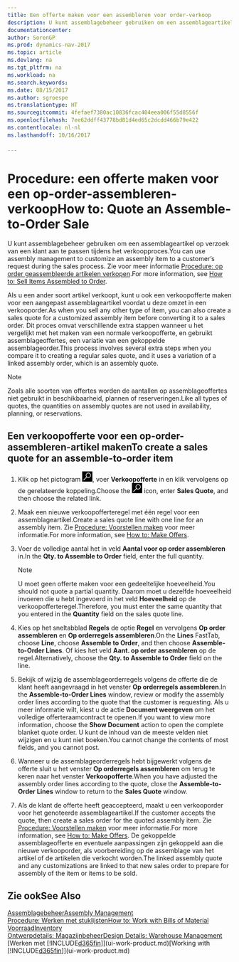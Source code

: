 ```yaml
---
title: Een offerte maken voor een assembleren voor order-verkoop
description: U kunt assemblagebeheer gebruiken om een assemblageartikel op verzoek van een klant aan te passen tijdens het verkoopproces.
documentationcenter: 
author: SorenGP
ms.prod: dynamics-nav-2017
ms.topic: article
ms.devlang: na
ms.tgt_pltfrm: na
ms.workload: na
ms.search.keywords: 
ms.date: 08/15/2017
ms.author: sgroespe
ms.translationtype: HT
ms.sourcegitcommit: 4fefaef7380ac10836fcac404eea006f55d8556f
ms.openlocfilehash: 7ee62ddff43778bd81d4ed65c2dcdd466b79e422
ms.contentlocale: nl-nl
ms.lasthandoff: 10/16/2017

---
```

# <a name="how-to-quote-an-assemble-to-order-sale"></a><span data-ttu-id="66f05-103">Procedure: een offerte maken voor een op-order-assembleren-verkoop</span><span class="sxs-lookup"><span data-stu-id="66f05-103">How to: Quote an Assemble-to-Order Sale</span></span>
<span data-ttu-id="66f05-104">U kunt assemblagebeheer gebruiken om een assemblageartikel op verzoek van een klant aan te passen tijdens het verkoopproces.</span><span class="sxs-lookup"><span data-stu-id="66f05-104">You can use assembly management to customize an assembly item to a customer’s request during the sales process.</span></span> <span data-ttu-id="66f05-105">Zie voor meer informatie [Procedure: op order geassembleerde artikelen verkopen](assembly-how-to-sell-items-assembled-to-order.md).</span><span class="sxs-lookup"><span data-stu-id="66f05-105">For more information, see [How to: Sell Items Assembled to Order](assembly-how-to-sell-items-assembled-to-order.md).</span></span>  

<span data-ttu-id="66f05-106">Als u een ander soort artikel verkoopt, kunt u ook een verkoopofferte maken voor een aangepast assemblageartikel voordat u deze omzet in een verkooporder.</span><span class="sxs-lookup"><span data-stu-id="66f05-106">As when you sell any other type of item, you can also create a sales quote for a customized assembly item before converting it to a sales order.</span></span> <span data-ttu-id="66f05-107">Dit proces omvat verschillende extra stappen wanneer u het vergelijkt met het maken van een normale verkoopofferte, en gebruikt assemblageoffertes, een variatie van een gekoppelde assemblageorder.</span><span class="sxs-lookup"><span data-stu-id="66f05-107">This process involves several extra steps when you compare it to creating a regular sales quote, and it uses a variation of a linked assembly order, which is an assembly quote.</span></span>

> [!NOTE]  
>  <span data-ttu-id="66f05-108">Zoals alle soorten van offertes worden de aantallen op assemblageoffertes niet gebruikt in beschikbaarheid, plannen of reserveringen.</span><span class="sxs-lookup"><span data-stu-id="66f05-108">Like all types of quotes, the quantities on assembly quotes are not used in availability, planning, or reservations.</span></span>  

## <a name="to-create-a-sales-quote-for-an-assemble-to-order-item"></a><span data-ttu-id="66f05-109">Een verkoopofferte voor een op-order-assembleren-artikel maken</span><span class="sxs-lookup"><span data-stu-id="66f05-109">To create a sales quote for an assemble-to-order item</span></span>  
1.  <span data-ttu-id="66f05-110">Klik op het pictogram ![Zoeken naar pagina of rapport](media/ui-search/search_small.png "pictogram Zoeken naar pagina of rapport"), voer **Verkoopofferte** in en klik vervolgens op de gerelateerde koppeling.</span><span class="sxs-lookup"><span data-stu-id="66f05-110">Choose the ![Search for Page or Report](media/ui-search/search_small.png "Search for Page or Report icon") icon, enter **Sales Quote**, and then choose the related link.</span></span>  
2.  <span data-ttu-id="66f05-111">Maak een nieuwe verkoopofferteregel met één regel voor een assemblageartikel.</span><span class="sxs-lookup"><span data-stu-id="66f05-111">Create a sales quote line with one line for an assembly item.</span></span> <span data-ttu-id="66f05-112">Zie [Procedure: Voorstellen maken](sales-how-make-offers.md) voor meer informatie.</span><span class="sxs-lookup"><span data-stu-id="66f05-112">For more information, see [How to: Make Offers](sales-how-make-offers.md).</span></span>  
3.  <span data-ttu-id="66f05-113">Voer de volledige aantal het in veld **Aantal voor op order assembleren** in.</span><span class="sxs-lookup"><span data-stu-id="66f05-113">In the **Qty. to Assemble to Order** field, enter the full quantity.</span></span>

    > [!NOTE]  
    >  <span data-ttu-id="66f05-114">U moet geen offerte maken voor een gedeeltelijke hoeveelheid.</span><span class="sxs-lookup"><span data-stu-id="66f05-114">You should not quote a partial quantity.</span></span> <span data-ttu-id="66f05-115">Daarom moet u dezelfde hoeveelheid invoeren die u hebt ingevoerd in het veld **Hoeveelheid** op de verkoopofferteregel.</span><span class="sxs-lookup"><span data-stu-id="66f05-115">Therefore, you must enter the same quantity that you entered in the **Quantity** field on the sales quote line.</span></span>  

4.  <span data-ttu-id="66f05-116">Kies op het sneltabblad **Regels** de optie **Regel** en vervolgens **Op order assembleren** en **Op orderregels assembleren**.</span><span class="sxs-lookup"><span data-stu-id="66f05-116">On the **Lines** FastTab, choose **Line**, choose **Assemble to Order**, and then choose **Assemble-to-Order Lines**.</span></span> <span data-ttu-id="66f05-117">Of kies het veld **Aant. op order assembleren** op de regel.</span><span class="sxs-lookup"><span data-stu-id="66f05-117">Alternatively, choose the **Qty. to Assemble to Order** field on the line.</span></span>  
5.  <span data-ttu-id="66f05-118">Bekijk of wijzig de assemblageorderregels volgens de offerte die de klant heeft aangevraagd in het venster **Op orderregels assembleren**.</span><span class="sxs-lookup"><span data-stu-id="66f05-118">In the **Assemble-to-Order Lines** window, review or modify the assembly order lines according to the quote that the customer is requesting.</span></span> <span data-ttu-id="66f05-119">Als u meer informatie wilt, kiest u de actie **Document weergeven** om het volledige offerteraamcontract te openen.</span><span class="sxs-lookup"><span data-stu-id="66f05-119">If you want to view more information, choose the **Show Document** action to open the complete blanket quote order.</span></span> <span data-ttu-id="66f05-120">U kunt de inhoud van de meeste velden niet wijzigen en u kunt niet boeken.</span><span class="sxs-lookup"><span data-stu-id="66f05-120">You cannot change the contents of most fields, and you cannot post.</span></span>  
6.  <span data-ttu-id="66f05-121">Wanneer u de assemblageorderregels hebt bijgewerkt volgens de offerte sluit u het venster **Op orderregels assembleren** om terug te keren naar het venster **Verkoopofferte**.</span><span class="sxs-lookup"><span data-stu-id="66f05-121">When you have adjusted the assembly order lines according to the quote, close the **Assemble-to-Order Lines** window to return to the **Sales Quote** window.</span></span>  
7.  <span data-ttu-id="66f05-122">Als de klant de offerte heeft geaccepteerd, maakt u een verkooporder voor het genoteerde assemblageartikel.</span><span class="sxs-lookup"><span data-stu-id="66f05-122">If the customer accepts the quote, then create a sales order for the quoted assembly item.</span></span> <span data-ttu-id="66f05-123">Zie [Procedure: Voorstellen maken](sales-how-make-offers.md) voor meer informatie.</span><span class="sxs-lookup"><span data-stu-id="66f05-123">For more information, see [How to: Make Offers](sales-how-make-offers.md).</span></span> <span data-ttu-id="66f05-124">De gekoppelde assemblageofferte en eventuele aanpassingen zijn gekoppeld aan die nieuwe verkooporder, als voorbereiding op de assemblage van het artikel of de artikelen die verkocht worden.</span><span class="sxs-lookup"><span data-stu-id="66f05-124">The linked assembly quote and any customizations are linked to that new sales order to prepare for assembly of the item or items to be sold.</span></span>  

## <a name="see-also"></a><span data-ttu-id="66f05-125">Zie ook</span><span class="sxs-lookup"><span data-stu-id="66f05-125">See Also</span></span>  
[<span data-ttu-id="66f05-126">Assemblagebeheer</span><span class="sxs-lookup"><span data-stu-id="66f05-126">Assembly Management</span></span>](assembly-assemble-items.md)  
[<span data-ttu-id="66f05-127">Procedure: Werken met stuklijsten</span><span class="sxs-lookup"><span data-stu-id="66f05-127">How to: Work with Bills of Material</span></span>](inventory-how-work-BOMs.md)  
[<span data-ttu-id="66f05-128">Voorraad</span><span class="sxs-lookup"><span data-stu-id="66f05-128">Inventory</span></span>](inventory-manage-inventory.md)  
[<span data-ttu-id="66f05-129">Ontwerpdetails: Magazijnbeheer</span><span class="sxs-lookup"><span data-stu-id="66f05-129">Design Details: Warehouse Management</span></span>](design-details-warehouse-management.md)  
<span data-ttu-id="66f05-130">[Werken met [!INCLUDE[d365fin](includes/d365fin_md.md)]](ui-work-product.md)</span><span class="sxs-lookup"><span data-stu-id="66f05-130">[Working with [!INCLUDE[d365fin](includes/d365fin_md.md)]](ui-work-product.md)</span></span>

